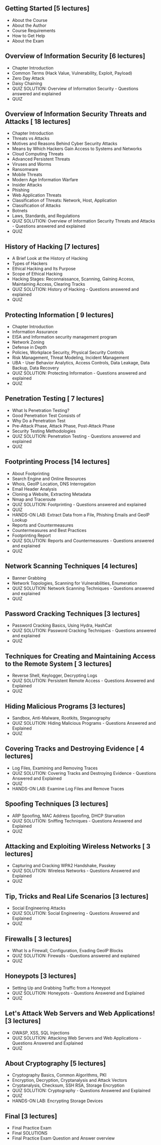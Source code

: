 

## Getting Started [5 lectures]


- About the Course
- About the Author
- Course Requirements
- How to Get Help
- About the Exam

## Overview of Information Security [6 lectures]


- Chapter Introduction
- Common Terms (Hack Value, Vulnerability, Exploit, Payload)
- Zero Day Attack
- Daisy Chaining
- QUIZ SOLUTION: Overview of Information Security - Questions answered and explained
- QUIZ

## Overview of Information Security Threats and Attacks [ 18 lectures]


- Chapter Introduction
- Threats vs Attacks
- Motives and Reasons Behind Cyber Security Attacks
- Means by Which Hackers Gain Access to Systems and Networks
- Cloud Computing Threats
- Advanced Persistent Threats
- Viruses and Worms
- Ransomware
- Mobile Threats
- Modern Age Information Warfare
- Insider Attacks
- Phishing
- Web Application Threats
- Classification of Threats: Network, Host, Application
- Classification of Attacks
- Botnets
- Laws, Standards, and Regulations
- QUIZ SOLUTION: Overview of Information Security Threats and Attacks - Questions answered and explained
- QUIZ

## History of Hacking [7 lectures]


- A Brief Look at the History of Hacking
- Types of Hackers
- Ethical Hacking and Its Purpose
- Scope of Ethical Hacking
- Hacking Stages: Reconnaissance, Scanning, Gaining Access, Maintaining Access, Clearing Tracks
- QUIZ SOLUTION: History of Hacking - Questions answered and explained
- QUIZ

## Protecting Information  [ 9 lectures]


- Chapter Introduction
- Information Assurance
- EISA and Information security management program
- Network Zoning
- Defense in Depth
- Policies, Workplace Security, Physical Security Controls
- Risk Management, Threat Modeling, Incident Management
- UBA - User Behavior Analytics, Access Controls, Data Leakage, Data Backup, Data Recovery
- QUIZ SOLUTION: Protecting Information - Questions answered and explained
- QUIZ

## Penetration Testing [ 7 lectures]


- What Is Penetration Testing?
- Good Penetration Test Consists of
- Why Do a Penetration Test
- Pre-Attack Phase, Attack Phase, Post-Attack Phase
- Security Testing Methodologies
- QUIZ SOLUTION: Penetration Testing - Questions answered and explained
- QUIZ

## Footprinting Process [14 lectures]


- About Footprinting
- Search Engine and Online Resources
- Whois, GeoIP Location, DNS Interrogation
- Email Header Analysis
- Cloning a Website, Extracting Metadata
- Nmap and Traceroute
- QUIZ SOLUTION: Footprinting - Questions answered and explained
- QUIZ
- HANDS-ON LAB: Extract Data from a File, Phishing Emails and GeoIP Lookup
- Reports and Countermeasures
- Countermeasures and Best Practices
- Footprinting Report
- QUIZ SOLUTION: Reports and Countermeasures - Questions answered and explained
- QUIZ

## Network Scanning Techniques [4 lectures]
 

- Banner Grabbing
- Network Topologies, Scanning for Vulnerabilities, Enumeration
- QUIZ SOLUTION: Network Scanning Techniques - Questions answered and explained
- QUIZ

## Password Cracking Techniques [3 lectures]


- Password Cracking Basics, Using Hydra, HashCat
- QUIZ SOLUTION: Password Cracking Techniques - Questions answered and explained
- QUIZ

## Techniques for Creating and Maintaining Access to the Remote System [ 3 lectures]


- Reverse Shell, Keylogger, Decrypting Logs
- QUIZ SOLUTION: Persistent Remote Access - Questions Answered and Explained
- QUIZ

## Hiding Malicious Programs [3 lectures]


- Sandbox, Anti-Malware, Rootkits, Steganography
- QUIZ SOLUTION: Hiding Malicious Programs - Questions Answered and Explained
- QUIZ

## Covering Tracks and Destroying Evidence [ 4 lectures]


- Log Files, Examining and Removing Traces
- QUIZ SOLUTION: Covering Tracks and Destroying Evidence - Questions Answered and Explained
- QUIZ
- HANDS-ON LAB: Examine Log Files and Remove Traces

## Spoofing Techniques [3 lectures]


- ARP Spoofing, MAC Address Spoofing, DHCP Starvation
- QUIZ SOLUTION: Sniffing Techniques - Questions Answered and Explained
- QUIZ

## Attacking and Exploiting Wireless Networks [ 3 lectures]


- Capturing and Cracking WPA2 Handshake, Passkey
- QUIZ SOLUTION: Wireless Networks - Questions Answered and Explained
- QUIZ

## Tip, Tricks and Real Life Scenarios [3 lectures]
 

- Social Engineering Attacks
- QUIZ SOLUTION: Social Engineering - Questions Answered and Explained
- QUIZ

## Firewalls [ 3 lectures]


- What Is a Firewall, Configuration, Evading GeoIP Blocks
- QUIZ SOLUTION: Firewalls - Questions answered and explained
- QUIZ

## Honeypots [3 lectures]


- Setting Up and Grabbing Traffic from a Honeypot
- QUIZ SOLUTION: Honeypots - Questions Answered and Explained
- QUIZ

## Let's Attack Web Servers and Web Applications! [3 lectures]


- OWASP, XSS, SQL Injections
- QUIZ SOLUTION: Attacking Web Servers and Web Applications - Questions Answered and Explained
- QUIZ

## About Cryptography [5 lectures]


- Cryptography Basics, Common Algorithms, PKI
- Encryption, Decryption, Cryptanalysis and Attack Vectors
- Cryptanalysis, Checksum, SSH RSA, Storage Encryption
- QUIZ SOLUTION: Cryptography - Questions Answered and Explained
- QUIZ
- HANDS-ON LAB: Encrypting Storage Devices

## Final [3 lectures]


- Final Practice Exam
- Final SOLUTIONS
- Final Practice Exam Question and Answer overview
